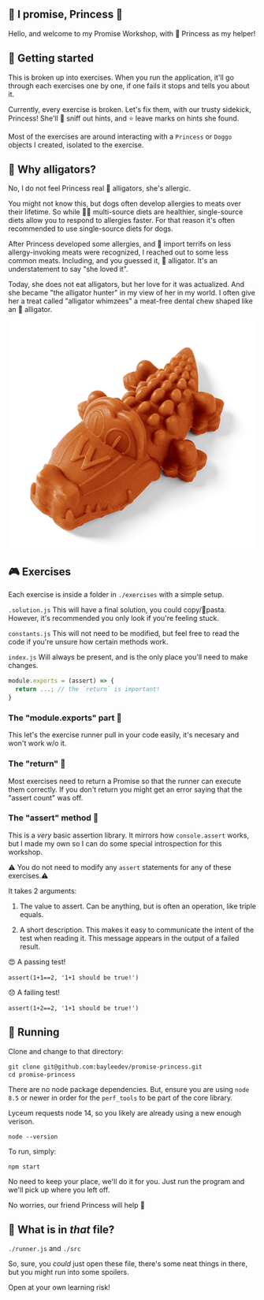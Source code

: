 ## 👑 I promise, Princess 💚

Hello, and welcome to my Promise Workshop, with 🐶 Princess as my helper!

## 🥳 Getting started

This is broken up into exercises. When you run the application, it'll go through
each exercises one by one, if one fails it stops and tells you about it.

Currently, every exercise is broken. Let's fix them, with our trusty sidekick,
Princess! She'll 🐽 sniff out hints, and ⭐ leave marks on hints she found.

Most of the exercises are around interacting with a `Princess` or `Doggo`
objects I created, isolated to the exercise.

## 🐊 Why alligators?

No, I do not feel Princess real 🐊 alligators, she's allergic.

You might not know this, but dogs often develop allergies to meats over their
lifetime. So while 🐥🐮 multi-source diets are healthier, single-source diets
allow you to respond to allergies faster. For that reason it's often recommended
to use single-source diets for dogs.

After Princess developed some allergies, and 🦌 import terrifs on less
allergy-invoking meats were recognized, I reached out to some less common meats.
Including, and you guessed it, 🐊 alligator. It's an understatement to say "she
loved it".

Today, she does not eat alligators, but her love for it was actualized. And she
became "the alligator hunter" in my view of her in my world. I often give her a
treat called "alligator whimzees" a meat-free dental chew shaped like an
🐊 alligator.

![alligator whimzee photo](./src/alligator.webp)

## 🎮 Exercises

Each exercise is inside a folder in `./exercises` with a simple setup.

`.solution.js` This will have a final solution, you could copy/🍝pasta. However,
it's recommended you only look if you're feeling stuck.

`constants.js` This will not need to be modified, but feel free to read the code
if you're unsure how certain methods work.

`index.js` Will always be present, and is the only place you'll need to make
changes.

```js
module.exports = (assert) => {
  return ...; // the `return` is important!
}
```

### The "module.exports" part 📸

This let's the exercise runner pull in your code easily, it's necesary and won't
work w/o it.

### The "return" 👀

Most exercises need to return a Promise so that the runner can execute them
correctly. If you don't return you might get an error saying that the "assert
count" was off.

### The "assert" method 🤪

This is a *very* basic assertion library. It mirrors how `console.assert` works,
but I made my own so I can do some special introspection for this workshop.

⚠️ You do not need to modify any `assert` statements for any of these
exercises.⚠️

It takes 2 arguments:

1. The value to assert. Can be anything, but is often an operation, like triple
   equals.

2. A short description. This makes it easy to communicate the intent of the test
   when reading it. This message appears in the output of a failed result.

😍 A passing test!

`assert(1+1==2, '1+1 should be true!')`

😞 A failing test!

`assert(1+2==2, '1+1 should be true!')`

## 🐶 Running

Clone and change to that directory:

```
git clone git@github.com:bayleedev/promise-princess.git
cd promise-princess
```

There are no node package dependencies. But, ensure you are using `node 8.5` or
newer in order for the `perf_tools` to be part of the core library.

Lyceum requests node 14, so you likely are already using a new enough verison.

```
node --version
```

To run, simply:

```
npm start
```

No need to keep your place, we'll do it for you. Just run the program and we'll
pick up where you left off.

No worries, our friend Princess will help 💜

## 🚧 What is in *that* file?

`./runner.js` and `./src`

So, sure, you *could* just open these file, there's some neat things in there,
but you might run into some spoilers.

Open at your own learning risk!
